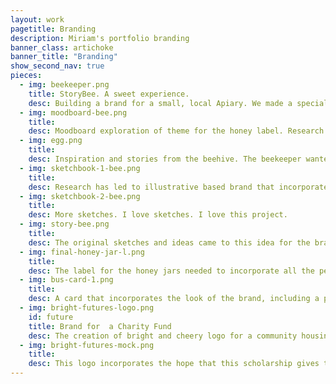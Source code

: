 ```yaml
---
layout: work
pagetitle: Branding
description: Miriam's portfolio branding
banner_class: artichoke
banner_title: "Branding"
show_second_nav: true
pieces:
  - img: beekeeper.png
    title: StoryBee. A sweet experience.
    desc: Building a brand for a small, local Apiary. We made a special visit to the hives and discussed all thing bees, honey and more. This is the beekeeper, Kristine, at work. Bees are so important and despite all their buzz, visiting the hive, is in fact, a very calming and beautiful experience. I brought my 9 year old son with me and he has a new found reverence for bees and their amazing world.
  - img: moodboard-bee.png
    title:
    desc: Moodboard exploration of theme for the honey label. Research and interviews with the client led to the selection of this moodboard.This mood was chosen for it's modern and edgy look with heavy contrast.
  - img: egg.png
    title:
    desc: Inspiration and stories from the beehive. The beekeeper wanted to incorporate their Ukrainian heritage and story by representing the pansanky egg in the brand. The traditional Ukrainian Easter egg with exquisite patterns was very exiting to work with and gave this project a very unique touch.
  - img: sketchbook-1-bee.png
    title:
    desc: Research has led to illustrative based brand that incorporates blocky text and the pysanky egg design.
  - img: sketchbook-2-bee.png
    title:
    desc: More sketches. I love sketches. I love this project.
  - img: story-bee.png
    title:
    desc: The original sketches and ideas came to this idea for the brand. Mixing the yellow watercolour with the hard black and blocky text. The brand feels modern and young. It also incorporates the flower pattern of the pysanky egg.
  - img: final-honey-jar-l.png
    title:
    desc: The label for the honey jars needed to incorporate all the pertinent information and of course comply with food regulation laws. There were some text that needed to be bilingual as well.
  - img: bus-card-1.png
    title:
    desc: A card that incorporates the look of the brand, including a pysanky design on the back.
  - img: bright-futures-logo.png
    id: future
    title: Brand for  a Charity Fund
    desc: The creation of bright and cheery logo for a community housing project in the Capital city. The sprout represents growth and opportunity, where the house represents the physical community and the home.
  - img: bright-futures-mock.png
    title:
    desc: This logo incorporates the hope that this scholarship gives to people in this community. Green was used for it's fresh and natural feel, while also representing a growing future full of promise,
---
```

